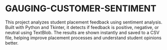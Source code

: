 # GAUGING-CUSTOMER-SENTIMENT
This project analyzes student placement feedback using sentiment analysis. Built with Python and Tkinter, it detects if feedback is positive, negative, or neutral using TextBlob. The results are shown instantly and saved to a CSV file, helping improve placement processes and understand student opinions better.
